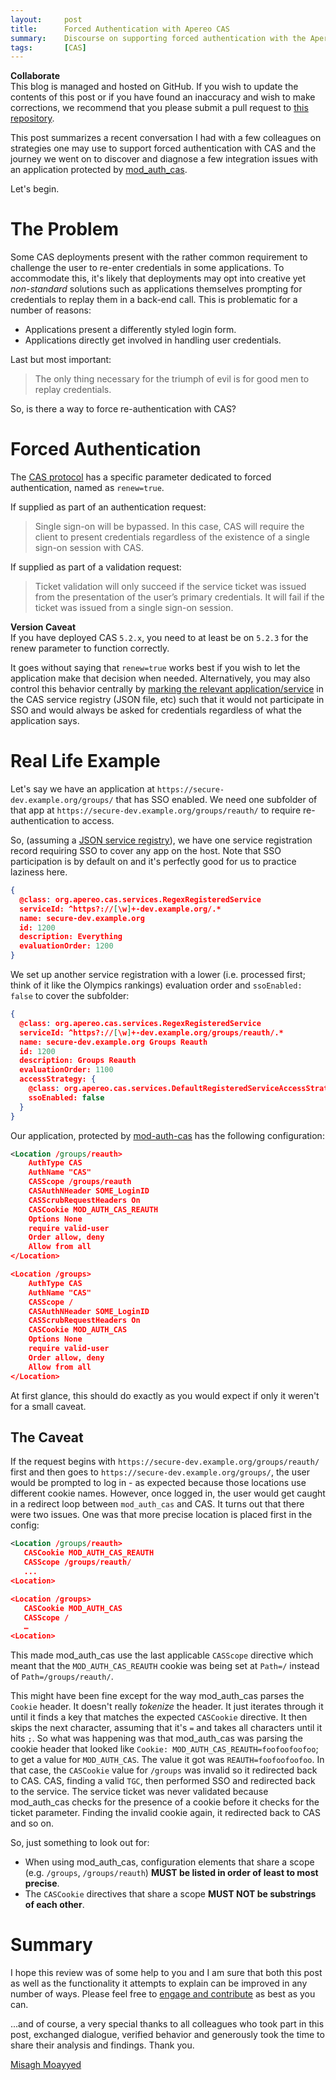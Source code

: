 ```yaml
---
layout:     post
title:      Forced Authentication with Apereo CAS
summary:    Discourse on supporting forced authentication with the Apereo CAS server from the perspective of an application protected with mod-auth-cas, the Apache httpd module for CAS.
tags:       [CAS]
---
```


<div class="alert alert-success">
<strong>Collaborate</strong><br/>This blog is managed and hosted on GitHub. If you wish to update the contents of this post or if you have found an inaccuracy and wish to make corrections, we recommend that you please submit a pull request to <a href="https://github.com/apereo/apereo.github.io">this repository</a>.
</div>

This post summarizes a recent conversation I had with a few colleagues on strategies one may use to support forced authentication with CAS and the journey we went on to discover and diagnose a few integration issues with an application protected by [mod_auth_cas](https://github.com/apereo/mod_auth_cas).

Let's begin.

# The Problem

Some CAS deployments present with the rather common requirement to challenge the user to re-enter credentials in some applications. To accommodate this, it's likely that deployments may opt into creative yet *non-standard* solutions such as applications themselves prompting for credentials to replay them in a back-end call. This is problematic for a number of reasons:

- Applications present a differently styled login form.
- Applications directly get involved in handling user credentials.

Last but most important:

> The only thing necessary for the triumph of evil is for good men to replay credentials.

So, is there a way to force re-authentication with CAS?

# Forced Authentication

The [CAS protocol](https://apereo.github.io/cas/development/protocol/CAS-Protocol-Specification.html) has a specific parameter dedicated to forced authentication, named as `renew=true`.

If supplied as part of an authentication request:

> Single sign-on will be bypassed. In this case, CAS will require the client to present credentials regardless of the existence of a single sign-on session with CAS.

If supplied as part of a validation request:

> Ticket validation will only succeed if the service ticket was issued from the presentation of the user’s primary credentials. It will fail if the ticket was issued from a single sign-on session.

<div class="alert alert-info">
<strong>Version Caveat</strong><br/>If you have deployed CAS <code>5.2.x</code>, you need to at least be on <code>5.2.3</code> for the renew parameter to function correctly.</div>

It goes without saying that `renew=true` works best if you wish to let the application make that decision when needed. Alternatively, you may also control this behavior centrally by [marking the relevant application/service](https://apereo.github.io/cas/development/installation/Configuring-Service-Access-Strategy.html#disable-service-sso-access) in the CAS service registry (JSON file, etc) such that it would not participate in SSO and would always be asked for credentials regardless of what the application says.

# Real Life Example

Let's say we have an application at `https://secure-dev.example.org/groups/` that has SSO enabled.  We need one subfolder of that app at `https://secure-dev.example.org/groups/reauth/` to require re-authentication to access.

So, (assuming a [JSON service registry](https://apereo.github.io/cas/development/installation/JSON-Service-Management.html)), we have one service registration record requiring SSO to cover any app on the host. Note that SSO participation is by default on and it's perfectly good for us to practice laziness here.

```json
{
  @class: org.apereo.cas.services.RegexRegisteredService
  serviceId: ^https?://[\w]+-dev.example.org/.*
  name: secure-dev.example.org
  id: 1200
  description: Everything
  evaluationOrder: 1200
}
```

We set up another service registration with a lower (i.e. processed first; think of it like the Olympics rankings) evaluation order and `ssoEnabled: false` to cover the subfolder:

```json
{
  @class: org.apereo.cas.services.RegexRegisteredService
  serviceId: ^https?://[\w]+-dev.example.org/groups/reauth/.*
  name: secure-dev.example.org Groups Reauth
  id: 1200
  description: Groups Reauth
  evaluationOrder: 1100
  accessStrategy: {
    @class: org.apereo.cas.services.DefaultRegisteredServiceAccessStrategy
    ssoEnabled: false
  }
}
```

Our application, protected by [mod-auth-cas](https://github.com/apereo/mod_auth_cas) has the following configuration:

```xml
<Location /groups/reauth>
    AuthType CAS
    AuthName "CAS"
    CASScope /groups/reauth
    CASAuthNHeader SOME_LoginID
    CASScrubRequestHeaders On
    CASCookie MOD_AUTH_CAS_REAUTH
    Options None
    require valid-user
    Order allow, deny
    Allow from all
</Location>

<Location /groups>
    AuthType CAS
    AuthName "CAS"
    CASScope /
    CASAuthNHeader SOME_LoginID
    CASScrubRequestHeaders On
    CASCookie MOD_AUTH_CAS
    Options None
    require valid-user
    Order allow, deny
    Allow from all
</Location>
```

At first glance, this should do exactly as you would expect if only it weren't for a small caveat.

## The Caveat

If the request begins with `https://secure-dev.example.org/groups/reauth/` first and then goes to `https://secure-dev.example.org/groups/`, the user would be prompted to log in - as expected because those locations use different cookie names.  However, once logged in, the user would get caught in a redirect loop between `mod_auth_cas` and CAS.  It turns out that there were two issues.  One was that more precise location is placed first in the config:

```xml
<Location /groups/reauth>
   CASCookie MOD_AUTH_CAS_REAUTH
   CASScope /groups/reauth/
   ...
<Location>

<Location /groups>
   CASCookie MOD_AUTH_CAS
   CASScope /
   …
<Location>
```

This made mod_auth_cas use the last applicable `CASScope` directive which meant that the `MOD_AUTH_CAS_REAUTH` cookie was being set at `Path=/` instead of `Path=/groups/reauth/`.

This might have been fine except for the way mod_auth_cas parses the `Cookie` header.  It doesn't really *tokenize* the header.  It just iterates through it until it finds a key that matches the expected `CASCookie` directive.  It then skips the next character,  assuming that it's `=` and takes all characters until it hits `;`. So what was happening was that mod_auth_cas was parsing the cookie header that looked like `Cookie: MOD_AUTH_CAS_REAUTH=foofoofoofoo`; to get a value for `MOD_AUTH_CAS`.  The value it got was `REAUTH=foofoofoofoo`.  In that case, the `CASCookie` value for `/groups` was invalid so it redirected back to CAS.  CAS, finding a valid `TGC`, then performed SSO and redirected back to the service.  The service ticket was never validated because mod_auth_cas checks for the presence of a cookie before it checks for the ticket parameter.  Finding the invalid cookie again, it redirected back to CAS and so on.

So, just something to look out for:

- When using mod_auth_cas, configuration elements that share a scope (e.g. `/groups`, `/groups/reauth`) **MUST be listed in order of least to most precise**.
- The `CASCookie` directives that share a scope **MUST NOT be substrings of each other**.

# Summary

I hope this review was of some help to you and I am sure that both this post as well as the functionality it attempts to explain can be improved in any number of ways. Please feel free to [engage and contribute](https://apereo.github.io/cas/developer/Contributor-Guidelines.html) as best as you can.

...and of course, a very special thanks to all colleagues who took part in this post, exchanged dialogue, verified behavior and generously took the time to share their analysis and findings. Thank you.

[Misagh Moayyed](https://twitter.com/misagh84)
